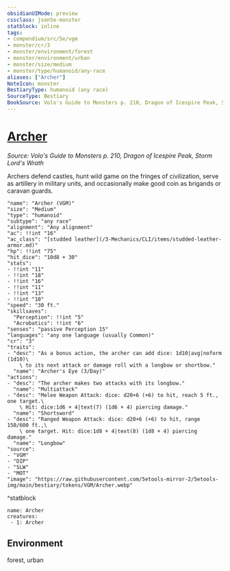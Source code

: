 ```yaml
---
obsidianUIMode: preview
cssclass: json5e-monster
statblock: inline
tags:
- compendium/src/5e/vgm
- monster/cr/3
- monster/environment/forest
- monster/environment/urban
- monster/size/medium
- monster/type/humanoid/any-race
aliases: ["Archer"]
NoteIcon: monster
BestiaryType: humanoid (any race)
SourceType: Bestiary
BookSource: Volo's Guide to Monsters p. 210, Dragon of Icespire Peak, Storm Lord's Wrath
---
```

# [Archer](3-Mechanics\CLI\bestiary\humanoid/archer-vgm.md)
*Source: Volo's Guide to Monsters p. 210, Dragon of Icespire Peak, Storm Lord's Wrath*  

Archers defend castles, hunt wild game on the fringes of civilization, serve as artillery in military units, and occasionally make good coin as brigands or caravan guards.

```statblock
"name": "Archer (VGM)"
"size": "Medium"
"type": "humanoid"
"subtype": "any race"
"alignment": "Any alignment"
"ac": !!int "16"
"ac_class": "[studded leather](/3-Mechanics/CLI/items/studded-leather-armor.md)"
"hp": !!int "75"
"hit_dice": "10d8 + 30"
"stats":
- !!int "11"
- !!int "18"
- !!int "16"
- !!int "11"
- !!int "13"
- !!int "10"
"speed": "30 ft."
"skillsaves":
  "Perception": !!int "5"
  "Acrobatics": !!int "6"
"senses": "passive Perception 15"
"languages": "any one language (usually Common)"
"cr": "3"
"traits":
- "desc": "As a bonus action, the archer can add dice: 1d10|avg|noform (1d10)\
    \ to its next attack or damage roll with a longbow or shortbow."
  "name": "Archer's Eye (3/Day)"
"actions":
- "desc": "The archer makes two attacks with its longbow."
  "name": "Multiattack"
- "desc": "Melee Weapon Attack: dice: d20+6 (+6) to hit, reach 5 ft., one target.\
    \ Hit: dice:1d6 + 4|text(7) (1d6 + 4) piercing damage."
  "name": "Shortsword"
- "desc": "Ranged Weapon Attack: dice: d20+6 (+6) to hit, range 150/600 ft.,\
    \ one target. Hit: dice:1d8 + 4|text(8) (1d8 + 4) piercing damage."
  "name": "Longbow"
"source":
- "VGM"
- "DIP"
- "SLW"
- "MOT"
"image": "https://raw.githubusercontent.com/5etools-mirror-2/5etools-img/main/bestiary/tokens/VGM/Archer.webp"
```
^statblock

```encounter-table
name: Archer
creatures:
 - 1: Archer
```

## Environment

forest, urban